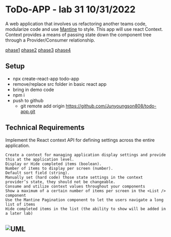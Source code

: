# ToDo-APP - lab 31 10/31/2022

A web application that involves us refactoring another teams code, modularize code and use [Mantine](https://mantine.dev/) to style. This app will use react Context. Context provides a means of passing state down the component tree through a Provider/Consumer relationship.

[phase1]()
[phase2]()
[phase3]()
[phase4]()

## Setup

- npx create-react-app todo-app
- remove/replace src folder in basic react app 
- bring in demo code
- npm i  <!-- bring in demo code/src folder -->
- push to github
  - git remote add origin <https://github.com/Junyoungson808/todo-app.git>

## Technical Requirements

Implement the React context API for defining settings across the entire application.

````
Create a context for managing application display settings and provide this at the application level.
Display or Hide completed items (boolean).
Number of items to display per screen (number).
Default sort field (string).
Manually set (hard code) those state settings in the context provider’s state, they should not be changeable.
Consume and utilize context values throughout your components
Show a maximum of a certain number of items per screen in the <List /> component
Use the Mantine Pagination component to let the users navigate a long list of items
Hide completed items in the list (the ability to show will be added in a later lab)
````

## ![UML](./uml-lab26.png)
